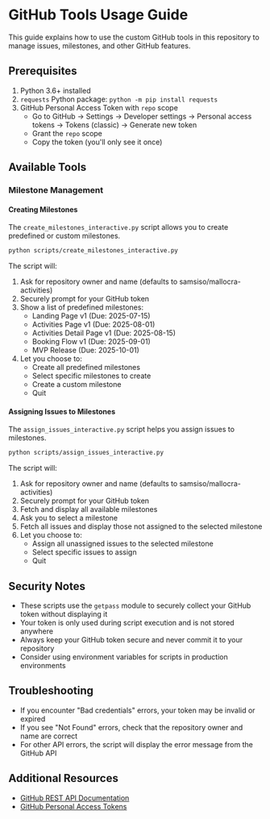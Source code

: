 # GitHub Tools Usage Guide

This guide explains how to use the custom GitHub tools in this repository to manage issues, milestones, and other GitHub features.

## Prerequisites

1. Python 3.6+ installed
2. `requests` Python package: `python -m pip install requests`
3. GitHub Personal Access Token with `repo` scope
   - Go to GitHub → Settings → Developer settings → Personal access tokens → Tokens (classic) → Generate new token
   - Grant the `repo` scope
   - Copy the token (you'll only see it once)

## Available Tools

### Milestone Management

#### Creating Milestones

The `create_milestones_interactive.py` script allows you to create predefined or custom milestones.

```bash
python scripts/create_milestones_interactive.py
```

The script will:
1. Ask for repository owner and name (defaults to samsiso/mallocra-activities)
2. Securely prompt for your GitHub token
3. Show a list of predefined milestones:
   - Landing Page v1 (Due: 2025-07-15)
   - Activities Page v1 (Due: 2025-08-01)
   - Activities Detail Page v1 (Due: 2025-08-15)
   - Booking Flow v1 (Due: 2025-09-01)
   - MVP Release (Due: 2025-10-01)
4. Let you choose to:
   - Create all predefined milestones
   - Select specific milestones to create
   - Create a custom milestone
   - Quit

#### Assigning Issues to Milestones

The `assign_issues_interactive.py` script helps you assign issues to milestones.

```bash
python scripts/assign_issues_interactive.py
```

The script will:
1. Ask for repository owner and name (defaults to samsiso/mallocra-activities)
2. Securely prompt for your GitHub token
3. Fetch and display all available milestones
4. Ask you to select a milestone
5. Fetch all issues and display those not assigned to the selected milestone
6. Let you choose to:
   - Assign all unassigned issues to the selected milestone
   - Select specific issues to assign
   - Quit

## Security Notes

- These scripts use the `getpass` module to securely collect your GitHub token without displaying it
- Your token is only used during script execution and is not stored anywhere
- Always keep your GitHub token secure and never commit it to your repository
- Consider using environment variables for scripts in production environments

## Troubleshooting

- If you encounter "Bad credentials" errors, your token may be invalid or expired
- If you see "Not Found" errors, check that the repository owner and name are correct
- For other API errors, the script will display the error message from the GitHub API

## Additional Resources

- [GitHub REST API Documentation](https://docs.github.com/en/rest)
- [GitHub Personal Access Tokens](https://docs.github.com/en/authentication/keeping-your-account-and-data-secure/creating-a-personal-access-token) 
